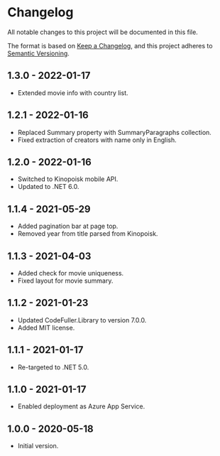 ﻿# Changelog

All notable changes to this project will be documented in this file.

The format is based on [Keep a Changelog](https://keepachangelog.com/en/1.0.0/),
and this project adheres to [Semantic Versioning](https://semver.org/spec/v2.0.0.html).

## 1.3.0 - 2022-01-17
- Extended movie info with country list.

## 1.2.1 - 2022-01-16
- Replaced Summary property with SummaryParagraphs collection.
- Fixed extraction of creators with name only in English.

## 1.2.0 - 2022-01-16
- Switched to Kinopoisk mobile API.
- Updated to .NET 6.0.

## 1.1.4 - 2021-05-29
- Added pagination bar at page top.
- Removed year from title parsed from Kinopoisk.

## 1.1.3 - 2021-04-03
- Added check for movie uniqueness.
- Fixed layout for movie summary.

## 1.1.2 - 2021-01-23
- Updated CodeFuller.Library to version 7.0.0.
- Added MIT license.

## 1.1.1 - 2021-01-17
- Re-targeted to .NET 5.0.

## 1.1.0 - 2021-01-17
- Enabled deployment as Azure App Service.

## 1.0.0 - 2020-05-18
- Initial version.
